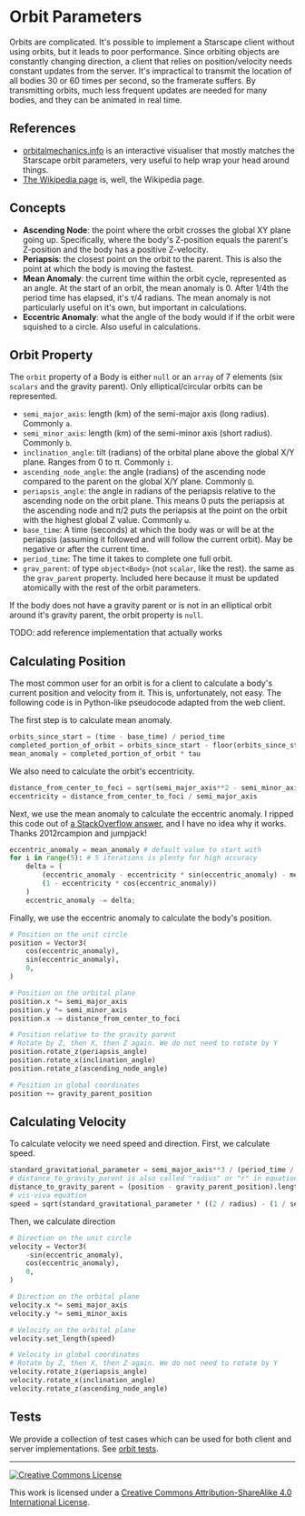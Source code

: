 # Orbit Parameters
Orbits are complicated. It's possible to implement a Starscape client without using orbits, but it leads to poor performance. Since orbiting objects are constantly changing direction, a client that relies on position/velocity needs constant updates from the server. It's impractical to transmit the location of all bodies 30 or 60 times per second, so the framerate suffers. By transmitting orbits, much less frequent updates are needed for many bodies, and they can be animated in real time.

## References
- [orbitalmechanics.info](https://orbitalmechanics.info/) is an interactive visualiser that mostly matches the Starscape orbit parameters, very useful to help wrap your head around things.
- [The Wikipedia page](https://en.wikipedia.org/wiki/Orbital_elements) is, well, the Wikipedia page.

## Concepts
- __Ascending Node__: the point where the orbit crosses the global XY plane going up. Specifically, where the body's Z-position equals the parent's Z-position and the body has a positive Z-velocity.
- __Periapsis__: the closest point on the orbit to the parent. This is also the point at which the body is moving the fastest.
- __Mean Anomaly__: the current time within the orbit cycle, represented as an angle. At the start of an orbit, the mean anomaly is 0. After 1/4th the period time has elapsed, it's τ/4 radians. The mean anomaly is not particularly useful on it's own, but important in calculations.
- __Eccentric Anomaly__: what the angle of the body would if if the orbit were squished to a circle. Also useful in calculations.

## Orbit Property
The `orbit` property of a Body is either `null` or an `array` of 7 elements (six `scalars` and the gravity parent). Only elliptical/circular orbits can be represented.
- `semi_major_axis`: length (km) of the semi-major axis (long radius). Commonly `a`.
- `semi_minor_axis`: length (km) of the semi-minor axis (short radius). Commonly `b`.
- `inclination_angle`: tilt (radians) of the orbital plane above the global X/Y plane. Ranges from 0 to π. Commonly `i`.
- `ascending_node_angle`: the angle (radians) of the ascending node compared to the parent on the global X/Y plane. Commonly `Ω`.
- `periapsis_angle`: the angle in radians of the periapsis relative to the ascending node on the orbit plane. This means 0 puts the periapsis at the ascending node and π/2 puts the periapsis at the point on the orbit with the highest global Z value. Commonly `ω`.
- `base_time`: A time (seconds) at which the body was or will be at the periapsis (assuming it followed and will follow the current orbit). May be negative or after the current time.
- `period_time`: The time it takes to complete one full orbit.
- `grav_parent`: of type `object<Body>` (not `scalar`, like the rest). the same as the `grav_parent` property. Included here because it must be updated atomically with the rest of the orbit parameters.

If the body does not have a gravity parent or is not in an elliptical orbit around it's gravity parent, the orbit property is `null`.

TODO: add reference implementation that actually works

## Calculating Position
The most common user for an orbit is for a client to calculate a body's current position and velocity from it. This is, unfortunately, not easy. The following code is in Python-like pseudocode adapted from the web client.

The first step is to calculate mean anomaly.
```python
orbits_since_start = (time - base_time) / period_time
completed_portion_of_orbit = orbits_since_start - floor(orbits_since_start)
mean_anomaly = completed_portion_of_orbit * tau
```

We also need to calculate the orbit's eccentricity.
```python
distance_from_center_to_foci = sqrt(semi_major_axis**2 - semi_minor_axis**2)
eccentricity = distance_from_center_to_foci / semi_major_axis
```

Next, we use the mean anomaly to calculate the eccentric anomaly. I ripped this code out of [a StackOverflow answer](https://space.stackexchange.com/a/8915), and I have no idea why it works. Thanks 2012rcampion and jumpjack!
```python
eccentric_anomaly = mean_anomaly # default value to start with
for i in range(5): # 5 iterations is plenty for high accuracy
    delta = (
        (eccentric_anomaly - eccentricity * sin(eccentric_anomaly) - mean_anomaly) /
        (1 - eccentricity * cos(eccentric_anomaly))
    )
    eccentric_anomaly -= delta;
```

Finally, we use the eccentric anomaly to calculate the body's position.
```python
# Position on the unit circle
position = Vector3(
    cos(eccentric_anomaly),
    sin(eccentric_anomaly),
    0,
)

# Position on the orbital plane
position.x *= semi_major_axis
position.y *= semi_minor_axis
position.x -= distance_from_center_to_foci

# Position relative to the gravity parent
# Rotate by Z, then X, then Z again. We do not need to rotate by Y
position.rotate_z(periapsis_angle)
position.rotate_x(inclination_angle)
position.rotate_z(ascending_node_angle)

# Position in global coordinates
position += gravity_parent_position
```

## Calculating Velocity
To calculate velocity we need speed and direction. First, we calculate speed.
```python
standard_gravitational_parameter = semi_major_axis**3 / (period_time / tau)**2;
# distance_to_gravity_parent is also called "radius" or "r" in equations
distance_to_gravity_parent = (position - gravity_parent_position).length()
# vis-viva equation
speed = sqrt(standard_gravitational_parameter * ((2 / radius) - (1 / semi_major_axis)));
```

Then, we calculate direction
```python
# Direction on the unit circle
velocity = Vector3(
    -sin(eccentric_anomaly),
    cos(eccentric_anomaly),
    0,
)

# Direction on the orbital plane
velocity.x *= semi_major_axis
velocity.y *= semi_minor_axis

# Velocity on the orbital plane
velocity.set_length(speed)

# Velocity in global coordinates
# Rotate by Z, then X, then Z again. We do not need to rotate by Y
velocity.rotate_z(periapsis_angle)
velocity.rotate_x(inclination_angle)
velocity.rotate_z(ascending_node_angle)
```

## Tests
We provide a collection of test cases which can be used for both client and server implementations. See [orbit tests](orbit-tests).

---

<a rel="license" href="http://creativecommons.org/licenses/by-sa/4.0/"><img alt="Creative Commons License" style="border-width:0" src="https://i.creativecommons.org/l/by-sa/4.0/88x31.png" /></a>

This work is licensed under a [Creative Commons Attribution-ShareAlike 4.0 International License](http://creativecommons.org/licenses/by-sa/4.0/).
